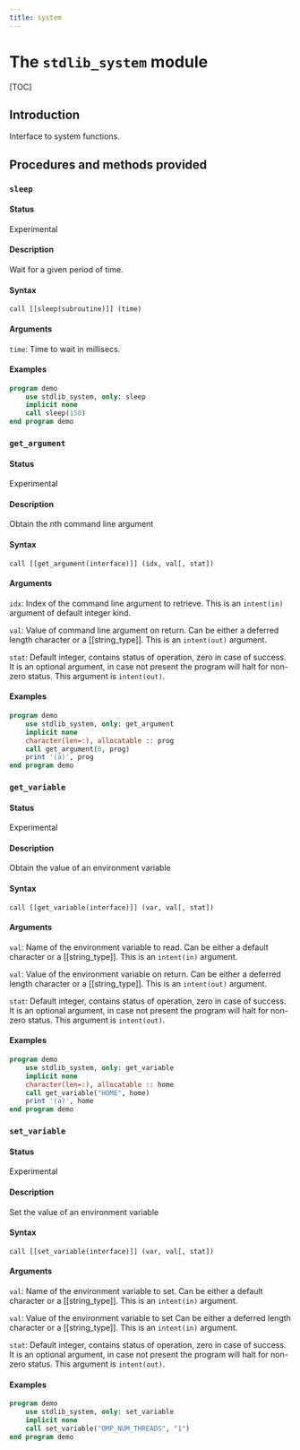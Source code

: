 ```yaml
---
title: system
---
```


# The `stdlib_system` module

[TOC]

## Introduction

Interface to system functions.

## Procedures and methods provided


### `sleep`

#### Status

Experimental

#### Description

Wait for a given period of time.

#### Syntax

`call [[sleep(subroutine)]] (time)`


#### Arguments

`time`: Time to wait in millisecs.


#### Examples

```fortran
program demo
    use stdlib_system, only: sleep
    implicit none
    call sleep(150)
end program demo
```


### `get_argument`

#### Status

Experimental

#### Description

Obtain the nth command line argument

#### Syntax

`call [[get_argument(interface)]] (idx, val[, stat])`

#### Arguments

`idx`: Index of the command line argument to retrieve.
       This is an `intent(in)` argument of default integer kind.

`val`: Value of command line argument on return.
       Can be either a deferred length character or a [[string_type]].
       This is an `intent(out)` argument.

`stat`: Default integer, contains status of operation, zero in case of success.
        It is an optional argument, in case not present the program will halt for non-zero status.
        This argument is `intent(out)`.


#### Examples

```fortran
program demo
    use stdlib_system, only: get_argument
    implicit none
    character(len=:), allocatable :: prog
    call get_argument(0, prog)
    print '(a)', prog
end program demo
```



### `get_variable`

#### Status

Experimental

#### Description

Obtain the value of an environment variable

#### Syntax

`call [[get_variable(interface)]] (var, val[, stat])`

#### Arguments

`val`: Name of the environment variable to read.
       Can be either a default character or a [[string_type]].
       This is an `intent(in)` argument.

`val`: Value of the environment variable on return.
       Can be either a deferred length character or a [[string_type]].
       This is an `intent(out)` argument.

`stat`: Default integer, contains status of operation, zero in case of success.
        It is an optional argument, in case not present the program will halt for non-zero status.
        This argument is `intent(out)`.


#### Examples

```fortran
program demo
    use stdlib_system, only: get_variable
    implicit none
    character(len=:), allocatable :: home
    call get_variable("HOME", home)
    print '(a)', home
end program demo
```



### `set_variable`

#### Status

Experimental

#### Description

Set the value of an environment variable

#### Syntax

`call [[set_variable(interface)]] (var, val[, stat])`

#### Arguments

`val`: Name of the environment variable to set.
       Can be either a default character or a [[string_type]].
       This is an `intent(in)` argument.

`val`: Value of the environment variable to set
       Can be either a deferred length character or a [[string_type]].
       This is an `intent(in)` argument.

`stat`: Default integer, contains status of operation, zero in case of success.
        It is an optional argument, in case not present the program will halt for non-zero status.
        This argument is `intent(out)`.


#### Examples

```fortran
program demo
    use stdlib_system, only: set_variable
    implicit none
    call set_variable("OMP_NUM_THREADS", "1")
end program demo
```

